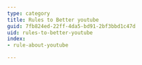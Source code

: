 ```yaml
---
type: category
title: Rules to Better youtube
guid: 7fb824ed-22ff-4da5-bd91-2bf3bbd1c47d
uid: rules-to-better-youtube
index:
- rule-about-youtube

---
```



